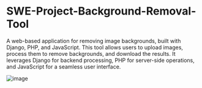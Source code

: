 # SWE-Project-Background-Removal-Tool
A web-based application for removing image backgrounds, built with Django, PHP, and JavaScript. This tool allows users to upload images, process them to remove backgrounds, and download the results. It leverages Django for backend processing, PHP for server-side operations, and JavaScript for a seamless user interface.

![image](https://github.com/aravinditte/SWE-Project-Background-Removal-Tool/assets/119928913/b17258f3-8588-4e1a-8061-0bd06c53b5ec)
